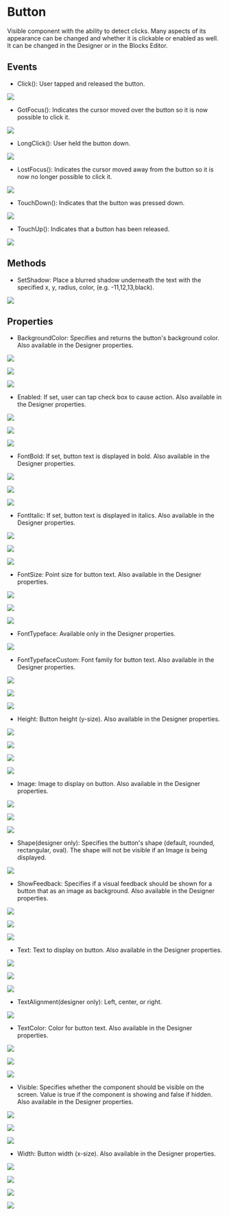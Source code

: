# Button

Visible component with the ability to detect clicks. Many aspects of its appearance can be changed and whether it is clickable or enabled as well. It can be changed in the Designer or in the Blocks Editor.

## **Events**

* Click\(\): User tapped and released the button.

![](https://lh5.googleusercontent.com/Ob29swaGIH644I77kDuITrKxgSwTK2HRAEy861wOiELEJYWv2DvLqwX94yumDIa0jvEIyjep3bpNgM6FqB3tinTKQIaUMqdFuzdGzlRMy_yExrjrdJONsLmyodPzswRqGR70zfxP)

* GotFocus\(\): Indicates the cursor moved over the button so it is now possible to click it.

![](https://lh3.googleusercontent.com/RKC3uUZq4PhmGiJ-a_40bTaQlMA9u3c6rlcHUk_JCy85CvI-WNTBh2xvtRAQob2phl0Hl2yc3Y2HtsIgOb_hpu39L8vGfnISVNAyGNnRKJgvHiFJVvvWlL9p8Sy2jvclWbQ8dF23)

* LongClick\(\): User held the button down.

![](https://lh4.googleusercontent.com/5jxZMPlDRP-9uyddBcdRHhyYUsCCOQytZsm5HUG3IGCW1sZ1JyjM6jI1bGDiRngdzvPRkAVb5nxZzvq4UC02PDfbtX12GrbneT9Emdm3Gu1MN1MireS4e--IaYbqnfZDRGFHpeIK)

* LostFocus\(\): Indicates the cursor moved away from the button so it is now no longer possible to click it.

![](https://lh6.googleusercontent.com/RbrJAr9dXO-WnJVaTdcwyWKCx2YfI1v-Ypu2unfDct3N-ag-r8c7w4ONXdaMFjsPcpPMFJ3UE07po9mv0C7s5LhvSPUDbHz8yt5mzg0QdQGa1-XZR0KO-rj-cwEW2GRcBJeaNMpl)

* TouchDown\(\): Indicates that the button was pressed down.

![](https://lh4.googleusercontent.com/bUCgo92N7SP7DbxsRC5FUo5HHboUpOgGRxXTkeoQh94JleA22Myu8rIpqyDMZ8P47_l_ip9t6GY652MvgM1uHsgSc-p-csICb7k6OFz1llMtRmgKOklaCiymwKM97BmFTnZ1wSwG)

* TouchUp\(\): Indicates that a button has been released.

![](https://lh5.googleusercontent.com/nuea2ZrudMZenv3XSe55MwHnjFiFl25CP2HnFGJ5KLvdIZuTNbPEdEwgHbvzJJQSuKmKTf4xH8NzRJvwTJkQ1PZqoVh-l20e3n6mGm9EDDr698n36ufRHm60PKM6b6MmEiivbNjX)

## **Methods**

* SetShadow: Place a blurred shadow underneath the text with the specified x, y, radius, color, \(e.g. -11,12,13,black\).

![](https://lh5.googleusercontent.com/Vq-s0VkIY25gPPev6mSdC69IhZUB_nKFkm3SAVaFYU3T7x-F2_j0mwjcvR-pzb-iA_eAEMdpPSFHXHpLAq1SE5X7cjoAAVLdD2HowRDtnrQbcZTzs-zEt0Op6yOxjbo-a7cYKhmC)

## **Properties**

* BackgroundColor: Specifies and returns the button's background color. Also available in the Designer properties.

![](https://lh5.googleusercontent.com/_DDQahT9eNOxkUQnJfJnkX0Dl27zsFrSIdMay2fQCDwF6RXDAg1-rIL242i3nFEh60s0UOIEC0E3YKRQEu-tHchmudF1H5dGk3o5fbObc4xjjZ5ltLhvdqOjKP6rHgUyaLsBwsAZ)

![](https://lh4.googleusercontent.com/a42Iv9C8GWXPMKgfB63Yue3x2oJgqtiYL9KcuhDx_fSVha_kRrI24kFjCREF4LxVd5jQ1ToCRljrC1Uu59QzmEp2oBkwGi6ywqfU1s_tiRTp2sxr2EuNCKlkn8HS6vx0ihPilEwr)

![](https://lh3.googleusercontent.com/j-rozBtwZNEUsNqgPm0IPk_gjt54B7c65PZxtqYpdL1P1yGe1oBgWRw9J8xfy2-XDgJFdLEHYv37ymbkVjoFY9WWk81ZslQhz5yD56SCkV_xHwy--r4GO5CruSHYpoUh9HhWnwGx)

* Enabled: If set, user can tap check box to cause action. Also available in the Designer properties.

![](https://lh5.googleusercontent.com/PYSzaUM3jWD-kGbK2PTgEWsRVGFdxYGzHkS6i_c4kxHVDjpem528LV5xeBxPga-n0M3yXf78q8m6IigDBjztbAT04oVD414K_PCGOUxdlDUqYhP0IQuM4xb9vtOLL6sZREVsUSOi)

![](https://lh5.googleusercontent.com/_42nhUni-cchXlSL8xjh9Ab1ZgtLbw5jNZ_c5MEa0a3jgF31LTo4920RFa2jIJt3dTRhPkLGjJf48B-0CiGhbBT-KImTkvm9UgTm6cxsG8gNa-bVhGaXHVD8Y-8OK6Kzhif-XLii)

![](https://lh5.googleusercontent.com/1L-mKLfAm6Timxu9odTsxmhkgs_S8PwrWzkc7l47vDvhOaPhli4qeYlGcOguUp3ac6UVsAn8VUUQ4AsCdyW0MMqjOmb0fdw7wT3nyiqt86FnXSUDl6CFgC1ww_x0z0KrKPWDoWxk)

* FontBold: If set, button text is displayed in bold. Also available in the Designer properties.

![](https://lh5.googleusercontent.com/eCXFia_vjvDToYBMs3i2EpWIh_C8RQdNFCsGerhB6UYZyv6DleMgLwtkuhq8HyDPVqLrtWY9WSOEoO1VyYidPrCaswk-kjPkwXYRPiSvN616YJ1BTI6HPTrsVBoASA6ub3QjqD-T)

![](https://lh5.googleusercontent.com/Fws7JIjYFX7c3DLmLuqw6_-2e4Ma5dJJSSfo8z7Tb9mTCHc6gmjATDL2A6FFQLsKnWuyoC0z47z1RVd2D3PBH17lf_o5AHhhJ5UUQhmJtm2wAMTAXJvu9ylwD-TE-5Vdq28YvKNi)

![](https://lh4.googleusercontent.com/lwuotFhUS0Cb0iicBK6I8ZKOzjMMJP1sc7_QyVubbiqCC_EdJlRTciS3qOea8h7PLyEc4tvWJpoGo_qnqQNlY0r0LP9qb3MS0hGB4SzERHG1VvpPoXNfe1Grl2R7h2O6yWPN-Xf0)

* FontItalic: If set, button text is displayed in italics. Also available in the Designer properties.

![](https://lh5.googleusercontent.com/5WjRH6ciVAbVsYKZeGkUp6TldUQ4llqWG-E0iMuvCTEUfd1po6ayiml5uE3s1wrFptCMSXKmc9kvrvBX0Xiii6yuBtSdWWv6fRqAwJY8Qd986-H8MvjCAteLkFmd8hvBgsfD5kuH)

![](https://lh6.googleusercontent.com/7T8CvxnjJKClOXUDDzLL-gGLLmvhmmv1c-JqYd0OFud8kBYX2gAIB58NS92D5hOr5ffEbHh1ygwuw5cGu6JuSqWJqNuJCzjgmmVii-4gLuXujMMduNHet-2Cn84iJuCy3aF-5j8L)

![](https://lh4.googleusercontent.com/ICFdUsBsS_iPX0kp4FFujSOpOZ8yJ-wZxhL-raQ4eW2Tr8SU0DTiXj3PtSMyNcPPZVenDcmwiCUXCgup4_q7RydilEThAt5C4JNsj-So5o_BuNdxodvg_-9rd94h8mACVNHLcPqO)

* FontSize: Point size for button text. Also available in the Designer properties.

![](https://lh3.googleusercontent.com/5Qz4DaiLpMnk-8hb7M8a6N5-FK_bk6ehJDKUPLBejbgqGzINOq0bAcMBKr44yUkXdqVTQHuk_3jZac82Nw34V5KvqicPoJANqgnsRtWtCjrVMuXTOotIuD29LUhZKbxd94wRivV7)

![](https://lh3.googleusercontent.com/pvzpdi_BTUgKLt2fK09P8ghO-EsHUt2uVLL2RPPKN0ETld6zsI-_l2MkqKCFvJRCLRPmeDaxNq3fDN4_hViPBLfeBa7vKh8yXDB8KoqBZP5T5fG3HmNesWyv01FXyJ2Y7UmUfimO)

![](https://lh6.googleusercontent.com/Gs6ib7P6eNRQlEnCN8mNsLldu9E9yi32rG4CTZrNIAaukX7WadhvqzhW2_XqFC9AjaxbRIZ5S0K_Q4jjLMM6n1fa6JLqPKECtBIs22ag_9xOVDMMDy0CxI1BX3pFpV1SGJzmOiTo)

* FontTypeface: Available only in the Designer properties.

![](https://lh5.googleusercontent.com/67q_DbZfiNGuNyzszBUR_-fdLL_ctwIiiabAeIQe8DbTJbxFcSFS5bLVtl4iMzz2b--A88PHPT_ley2WXgIHo8hkjfUGQNQtvik4VdvTkYUxXr_JA7IDfeJDFaS1OUH0iaFaPcaj)

* FontTypefaceCustom: Font family for button text. Also available in the Designer properties.

![](https://lh4.googleusercontent.com/5qgc_315UEc6iccYivGFrEF9S180ohBTO2MUqHjpEdQZ7uDhev_C6xhVR2QDtON-s-WNMxRC-HAFO1EZypV2zWN_hx7cnqtSaKGp038kcS8JgtxFSKxHxs3R4yAAlZEjmq9JH09v)

![](https://lh3.googleusercontent.com/H5KZ0U3oZxhcf8wDPuhxrgRKmRLmKSC86wGx2zp418kpFycT_RVsw3M46OyOjWWbJdB9ATOYCnrqZQr01xbEco5m5Y57mjoDvihmar_RWisBo0li6mWeDJumQ1AxEeYhhoarGnK3)

![](https://lh3.googleusercontent.com/05uqcpNtj40uPbNocXRgQS87CBpJKO-HIKnxbbokC-Ex0rnMvHHfZmxx9ttbjBjhCm3ZUz1YrpmnLNXuYvV848FUZDt9VceQoGKrVUXQS3zqZHcVdpUz4FQ1QKw5qqnKozfRJPLE)

* Height: Button height \(y-size\). Also available in the Designer properties.

![](https://lh6.googleusercontent.com/B4Q2Aw2dS3kfnfPJqdY-2w4hugPs2IKdWws6Tpb4JmQR-6cGU-UhmNHaCFTkduIqPuDxbGHj06lzqMcIzb01kegzvU61rKkqUYMhje3vs8LRmbuuF1k70S67moVOfVbJcZilR7Tt)

![](https://lh5.googleusercontent.com/T3I251p1OEUYafrgmQL-OjQmJ_iMOvGQkzUpWihw8vK3NrN2REevpnuO_9pIiYaV7_hA8_PsHtyGVD6AbEd1JvZWUiKTRpoWLnysuDphKTG1A3PjG3pAZmQJKBLF7n8SPW8R_S5e)

![](https://lh3.googleusercontent.com/WSbOfF_z19iDmWqEIxzDvMbDtD9DuW7aqr_4dtLuu_bZd6ush4WqlOhSB2bBpijaqcc001fWDh9z1Af_Q5IwHM8p-UQlEAslMUfHzmiUvoy6L4oDXHcSI_k1ho77YJyJi2QQinOD)

![](https://lh4.googleusercontent.com/G6AZLMAoplkp1x6YgG2uZgiih4LIdV8AWjKdLD88JHT1On110aLctfn8g44VI02wyFTttnq_MnXoNvLby7iljyjnvXu07XVzdLzzPJ8Miqdky13aL-8SP9IsRA-mcDROmoQnMMgL)

* Image: Image to display on button. Also available in the Designer properties.

![](https://lh3.googleusercontent.com/RVfSiAetiNBOPAVgIX55BTkP2TY-4qX3zjmCHum3Yet-Jdpkv7mApAIuUXEwDzzdwlXI2zIxxO1u2nYRcKAqkBpicwDKmwP5Q6qLB1qxq9f11-YI2Ms_vSH4ZB3dd7w8pr3ONnv5)

![](https://lh3.googleusercontent.com/rkBne2mQ19mCwQ8SaLLeSTWdLVjY-DdC0tH7THorvTLm9VJhJB66mn4GvdNM87c-anb05XJbIlJyvLEbNUBm8gfQ7HxYPC9zkwMOVejhwx1ysLO_e9NsJ4N_si2qYnYWNKtmTe-Z)

![](https://lh4.googleusercontent.com/XOahHTNVOuPhFCd4GQKaDa2opl1PQFsKJOk32dx0klJ1xz9cP9qTyJkJKjsApGJ9QQIIoUNjNfITlvPyjDUhzPC7izObhZegJxoDcnlfuuYYmUax3Vocc2OpUJXhj_XzHMrRLKWv)

* Shape\(designer only\): Specifies the button's shape \(default, rounded, rectangular, oval\). The shape will not be visible if an Image is being displayed.

![](https://lh5.googleusercontent.com/M9IKiIdrLLleaTNPcjMPYzt-vvCAwPxCCR5zrJ45f7-aKpAOV-j_VJvDzyyj1UFt9vZGgD_3p87mjP5KVNucCujSODK-SN9YjWxccaogLAH96l6FqjCtlud8Md5j-9_KJUWgyHS8)

* ShowFeedback: Specifies if a visual feedback should be shown for a button that as an image as background. Also available in the Designer properties.

![](https://lh3.googleusercontent.com/Qgm5UiHZtM18hGa3BXRN7SQc4joh4eOeGcAfyjcR0PxdAAJHOvxD3tvEOshwGTK7JASj22CAy9bbN9XVDYQvwmBxZfWJXvF7asX4c7OvPj9RAi6pdL6GEcrYplr1jzMdWj2Ya32Y)

![](https://lh4.googleusercontent.com/FQBSiNH53RnmedoYNFAlK_2PTwyZ3BDQ93IGBr3dHrIAhKTUNqTk41ZAoZ082Gm4Jj813UNnnLvDeVQtB49KxpzRcV8LFySXF2FzBhehyCxFyFD09xULu399cbPIHi8rsWO8r15g)

![](https://lh3.googleusercontent.com/ks3VM827DfhbalJkCWtRK7sPaJvZI0snknV0djIATi0ViHe3akldJXx7-9ZGVuIW1Zx4G9Os7eZ3HY8unZUlGx2LVpfvEFf5aD4Uv5S8ZV3ppJH1MXfhTps2ZTjj_uz090ryR3Oa)

* Text: Text to display on button. Also available in the Designer properties.

![](https://lh5.googleusercontent.com/M-Beg7v4qitWpWqIEfv0vBuuKFtrzmyjlP4-_zGjSmMMjU-I3L8LmTOWGvj-lK5XNWHfmanljaoh90EWKDYemj7Edy584yzc1akcKkUIBx5-hDlfPXyRam43qqH163JxFqR8k8OZ)

![](https://lh6.googleusercontent.com/k3AE2Hjl4mwXOxt4xrnqneEeC8qHR2tGQxWAh-qVEzN8XF5Yvhi9EdOzDMQMDOIU5mIGvnzWe1wlP0KubEP-LJw7QGl1S0AgQR4M3QcPefDaw16NaeTLYKnvY9yLZ7ojG48V-aCQ)

![](https://lh6.googleusercontent.com/GVhTIgcCFLB31qpNXYLBmKmsemkjPeWn644-_VgOpF7iTUd-ruDK2E3iaFQvZUtMlSMEwvrkIZWsZkJWmNdWD8txcnNGhjy3v7S3fhRfq-OjD57CSzqmAx2ycb_ZbMZyhfc0iCEY)

* TextAlignment\(designer only\): Left, center, or right.

![](https://lh3.googleusercontent.com/u0EHS7ouVzDj9mUmNA_zUsTqzqoxl8XiM45jFcgQT0Id6IF9ONricZoarpg-J7-THO82VXKPhDVvzGfr4fvO-cgkwl-LaRgxsytpsH9w69wJIFD3ltExp3VRikKlU7j5HwJXdcPg)

* TextColor: Color for button text. Also available in the Designer properties.

![](https://lh4.googleusercontent.com/Ptv5eIt7w2t4Rwsra4NDdf-gvWzH6YMMYHYO0pUZy6RISuIpmAo9tGiGI9j34PA-q4z-ChNpeJ7bnB5eUvSnCBiMLSLUilRoxL0zKCwNOQTdghIynAiBiwlJdPme1_1oeqajHPHd)

![](https://lh5.googleusercontent.com/o9aCH64cLELyoLqCRB-r8wJapTC_4TPDME-QcMCoFRSC0_bVt9jRbIctSH0BRq2Ga4_ADableAIomWucC3vZBCdcGbmFejdUtojSSTVvomkgrsXg0xokA4oMtpI4JepHCKw4-S3i)

![](https://lh5.googleusercontent.com/_H_4PA535ktzGfkYWc3SGaSn1f5DrYEUZwlc-rC4AmCpeFPlue3crSRlPHFVwBzED888LAs5OHUpaTr28w-DMXnXZcLR6BNZDq5zXfnk037wpppiXHZ6cifb1OxZ5G4HDMMax43S)

* Visible: Specifies whether the component should be visible on the screen. Value is true if the component is showing and false if hidden. Also available in the Designer properties.

![](https://lh6.googleusercontent.com/f1k46Nm0KywPIWisOAToTR1nSPi4Ff-mmPPolNQUwArvB7XTAX1v6P1iXqaZe8jeL_Iktn1sOyi2E9WRIpDlqayXYilkjeNY8GIAMWk6zHA3mEpEYOO6zIxO4m7KcwXiRlAYkIHZ)

![](https://lh3.googleusercontent.com/zMxx9Q_z4nnPwBUIpHullOB7d8oKw8tR06zwVB780emtxBhLoMESPqVFMHF-4OgRkzXhdcjFtYyyf3MeTIydB1N_dDF_JoJ686gJk5gVvF-HFKBx6EiBEAjXa7DuaSkoDfm9p3y0)

![](https://lh3.googleusercontent.com/ExkZ-mujNjQNFQS_a3kGYiERWVbz8mEyO7p_h09KWIXAdag9d7bnQHvWy4ZL-c7eF1UK6-xmEiPpYloXWUjQFBKDQRzZGyIZISMFh0KAn1DpVw6XXKOKUxUyZjosdPNM7jqsAOKl)

* Width: Button width \(x-size\). Also available in the Designer properties.

![](https://lh4.googleusercontent.com/1ZUlc8fuUJCU-3Qoaw3WfYOTaDLI2Pd5xh9jtInVWJOPart3F9vEasrey4QAYmM7gONLd38XByWnwF7EXl2RhpHoYcfVYB4zx55qtvfW-mu6IV045lXhsEhCtnXvBXcSLzk_ng3n)

![](https://lh4.googleusercontent.com/dhNhqJAjChEBjyT38SpZFd_ZExQE2Al4CVxerZTPIpjQasLtGeETDu5uDBTwov0s3CUIDNFSNzmb6Opih-li0emLp9m9JQcf4Q4p2yUio-48jGMbSDaJbSwfl7iEqQs71SwJLzAj)

![](https://lh4.googleusercontent.com/NlLPXF0siute1L6dNtmh1VooRSBAGI90e4j6ULYjIvBVHgPWUyu2XhZOfpvMiwCMOem3GEyUFRDBzlyk7VUg8GBqR1LjuGzQ65Asvv81gMGxg30l1321GW3eUU4zTrVpDM487Yys)

![](https://lh3.googleusercontent.com/Ws1IhL8t1EqNkF-DXidN2c-WGrg4MAl3pbRLAF1iTxPhkeFJEC8mWpEvmGFhY5ykBprfMVZ9ZcZ8qTmUV3t4lDIgqJiRZaEE4PUyTGhRNrUok0HarFxn-CqCOgY8KjfBQsfl18fJ)

